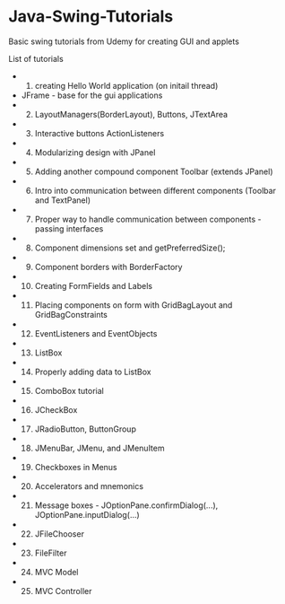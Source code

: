 # Java-Swing-Tutorials
Basic swing tutorials from Udemy for creating GUI and applets

List of tutorials
* 1) creating Hello World application (on initail thread)
* JFrame - base for the gui applications
* 2) LayoutManagers(BorderLayout), Buttons, JTextArea
* 3) Interactive buttons ActionListeners
* 4) Modularizing design with JPanel
* 5) Adding another compound component Toolbar (extends JPanel)
* 6) Intro into communication between different components (Toolbar and TextPanel)
* 7) Proper way to handle communication between components - passing interfaces
* 8) Component dimensions set and getPreferredSize();
* 9) Component borders with BorderFactory
* 10) Creating FormFields and Labels
* 11) Placing components on form with GridBagLayout and GridBagConstraints
* 12) EventListeners and EventObjects
* 13) ListBox
* 14) Properly adding data to ListBox
* 15) ComboBox tutorial
* 16) JCheckBox
* 17) JRadioButton, ButtonGroup
* 18) JMenuBar, JMenu, and JMenuItem
* 19) Checkboxes in Menus
* 20) Accelerators and mnemonics
* 21) Message boxes - JOptionPane.confirmDialog(...), JOptionPane.inputDialog(...)
* 22) JFileChooser
* 23) FileFilter
* 24) MVC Model
* 25) MVC Controller
